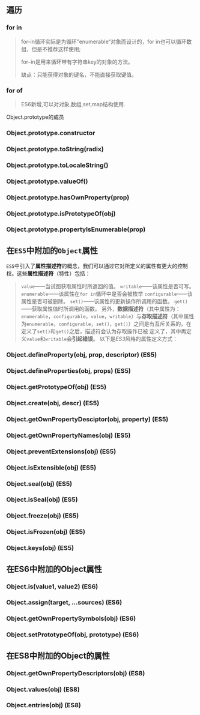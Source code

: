 ## 遍历

### for in

> for-in循环实际是为循环”enumerable“对象而设计的，for in也可以循环数组，但是不推荐这样使用;
>
> for–in是用来循环带有字符串key的对象的方法。
>
> 缺点：只能获得对象的键名，不能直接获取键值。

### for of

> ES6新增,可以对对象,数组,set,map结构使用.





Object.prototype的成员

### Object.prototype.constructor



### Object.prototype.toString(radix)



### Object.prototype.toLocaleString()



### Object.prototype.valueOf()



### Object.prototype.hasOwnProperty(prop)



### Object.prototype.isPrototypeOf(obj)



### Object.prototype.propertyIsEnumerable(prop)



## 在`ES5`中附加的`Object`属性

`ES5`中引入了**属性描述符**的概念，我们可以通过它对所定义的属性有更大的控制权。这些**属性描述符**（特性）包括：

> `value`——当试图获取属性时所返回的值。
> `writable`——该属性是否可写。
> `enumerable`——该属性在`for in`循环中是否会被枚举
> `configurable`——该属性是否可被删除。
> `set()`——该属性的更新操作所调用的函数。
> `get()`——获取属性值时所调用的函数。
> 另外，**数据描述符**（其中属性为：`enumerable`，`configurable`，`value`，`writable`）与**存取描述符**（其中属性为`enumerable`，`configurable`，`set()`，`get()`）之间是有互斥关系的。在定义了`set()`和`get()`之后，描述符会认为存取操作已被 定义了，其中再定义`value`和`writable`会**引起错误**。
> 以下是*ES3*风格的属性定义方式：



### Object.defineProperty(obj, prop, descriptor) (ES5)

### Object.defineProperties(obj, props) (ES5)



### Object.getPrototypeOf(obj) (ES5)



### Object.create(obj, descr) (ES5)



### Object.getOwnPropertyDesciptor(obj, property) (ES5)



### Object.getOwnPropertyNames(obj) (ES5)



### Object.preventExtensions(obj) (ES5)



### Object.isExtensible(obj) (ES5)



### Object.seal(obj) (ES5)



### Object.isSeal(obj) (ES5)



### Object.freeze(obj) (ES5)



### Object.isFrozen(obj) (ES5)



### Object.keys(obj) (ES5)



## 在ES6中附加的Object属性

### Object.is(value1, value2) (ES6)



### Object.assign(target, ...sources) (ES6)



### Object.getOwnPropertySymbols(obj) (ES6)



### Object.setPrototypeOf(obj, prototype) (ES6)



## 在ES8中附加的Object的属性

### Object.getOwnPropertyDescriptors(obj) (ES8)



### Object.values(obj) (ES8)



### Object.entries(obj) (ES8)